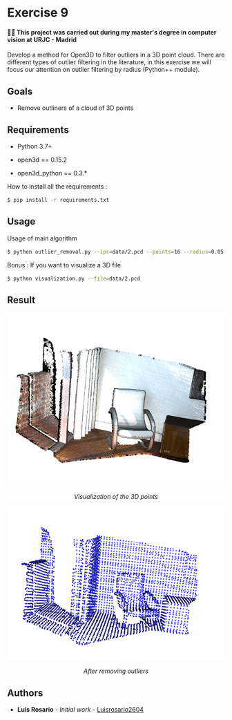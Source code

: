 # Exercise 9

#### 👨‍🎓 This project was carried out during my master's degree in computer vision at URJC - Madrid

Develop a method for Open3D to filter outliers in a 3D point cloud.
There are different types of outlier filtering in the literature, in this exercise we will focus our attention on outlier filtering by radius (Python++ module).

## Goals

- Remove outliners of a cloud of 3D points

## Requirements

* Python 3.7+

* open3d == 0.15.2
* open3d_python == 0.3.*

How to install all the requirements :
```bash
$ pip install -r requirements.txt
```

## Usage

Usage of main algorithm
```bash
$ python outlier_removal.py --ipc=data/2.pcd --points=16 --radius=0.05 --opc=resulting_could.pcd
```

Bonus : If you want to visualize a 3D file
```bash
$ python visualization.py --file=data/2.pcd
```

## Result

<p align="center">
  <img src="./imgs/result.png">
</p>
<p align="center">
  <i>Visualization of the 3D points</i>
</p>
<p align="center">
  <img src="./imgs/result1.png">
</p>
<p align="center">
  <i>After removing outliers</i>
</p>

## Authors

* **Luis Rosario** - *Initial work* - [Luisrosario2604](https://github.com/Luisrosario2604)